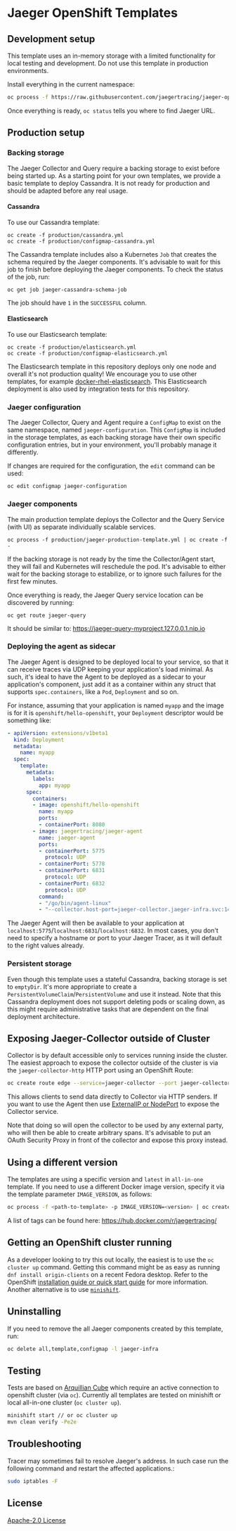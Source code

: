 # Jaeger OpenShift Templates

## Development setup
This template uses an in-memory storage with a limited functionality for local testing and development.
Do not use this template in production environments.

Install everything in the current namespace:
```bash
oc process -f https://raw.githubusercontent.com/jaegertracing/jaeger-openshift/master/all-in-one/jaeger-all-in-one-template.yml | oc create -f -
```

Once everything is ready, `oc status` tells you where to find Jaeger URL.

## Production setup

### Backing storage

The Jaeger Collector and Query require a backing storage to exist before being started up. As a starting point for your own 
templates, we provide a basic template to deploy Cassandra. It is not ready for production and should be adapted before any
real usage.

#### Cassandra 

To use our Cassandra template:

    oc create -f production/cassandra.yml
    oc create -f production/configmap-cassandra.yml

The Cassandra template includes also a Kubernetes `Job` that creates the schema required by the Jaeger components. It's advisable
to wait for this job to finish before deploying the Jaeger components. To check the status of the job, run:

    oc get job jaeger-cassandra-schema-job

The job should have `1` in the `SUCCESSFUL` column.

#### Elasticsearch
To use our Elasticsearch template:

    oc create -f production/elasticsearch.yml
    oc create -f production/configmap-elasticsearch.yml

The Elasticsearch template in this repository deploys only one node and overall it's not production quality!
We encourage you to use other templates, for example [docker-rhel-elasticsearch](https://github.com/RHsyseng/docker-rhel-elasticsearch).
This Elasticsearch deployment is also used by integration tests for this repository.

### Jaeger configuration

The Jaeger Collector, Query and Agent require a `ConfigMap` to exist on the same namespace, named `jaeger-configuration`.
This `ConfigMap` is included in the storage templates, as each backing storage have their own specific configuration entries,
but in your environment, you'll probably manage it differently.

If changes are required for the configuration, the `edit` command can be used:

    oc edit configmap jaeger-configuration

### Jaeger components

The main production template deploys the Collector and the Query Service (with UI) as separate individually scalable services.

    oc process -f production/jaeger-production-template.yml | oc create -f -

If the backing storage is not ready by the time the Collector/Agent start, they will fail and Kubernetes will reschedule the
pod. It's advisable to either wait for the backing storage to estabilize, or to ignore such failures for the first few minutes.

Once everything is ready, the Jaeger Query service location can be discovered by running:

    oc get route jaeger-query

It should be similar to: https://jaeger-query-myproject.127.0.0.1.nip.io

### Deploying the agent as sidecar
The Jaeger Agent is designed to be deployed local to your service, so that it can receive traces via UDP keeping your
application's load minimal. As such, it's ideal to have the Agent to be deployed as a sidecar to your application's component,
just add it as a container within any struct that supports `spec.containers`, like a `Pod`, `Deployment` and so on.

For instance, assuming that your application is named `myapp` and the image is for it is `openshift/hello-openshift`, your
`Deployment` descriptor would be something like:

```yaml
- apiVersion: extensions/v1beta1
  kind: Deployment
  metadata:
    name: myapp
  spec:
    template:
      metadata:
        labels:
          app: myapp
      spec:
        containers:
        - image: openshift/hello-openshift
          name: myapp
          ports:
          - containerPort: 8080
        - image: jaegertracing/jaeger-agent
          name: jaeger-agent
          ports:
          - containerPort: 5775
            protocol: UDP
          - containerPort: 5778
          - containerPort: 6831
            protocol: UDP
          - containerPort: 6832
            protocol: UDP
          command:
          - "/go/bin/agent-linux"
          - "--collector.host-port=jaeger-collector.jaeger-infra.svc:14267"
```

The Jaeger Agent will then be available to your application at `localhost:5775`/`localhost:6831`/`localhost:6832`.
In most cases, you don't need to specify a hostname or port to your Jaeger Tracer, as it will default to the right
values already.

### Persistent storage
Even though this template uses a stateful Cassandra, backing storage is set to `emptyDir`. It's more
appropriate to create a `PersistentVolumeClaim`/`PersistentVolume` and use it instead. Note that this
Cassandra deployment does not support deleting pods or scaling down, as this might require
administrative tasks that are dependent on the final deployment architecture.

## Exposing Jaeger-Collector outside of Cluster
Collector is by default accessible only to services running inside the cluster. 
The easiest approach to expose the collector outside of the cluster is via the `jaeger-collector-http`
HTTP port using an OpenShift Route:

```bash
oc create route edge --service=jaeger-collector --port jaeger-collector-http --insecure-policy=Allow
```

This allows clients to send data directly to Collector via HTTP senders. If you want to use the Agent then use
[ExternalIP or NodePort](https://docs.openshift.com/container-platform/3.3/dev_guide/getting_traffic_into_cluster.html)
to expose the Collector service.

Note that doing so will open the collector to be used by any external party, who will then 
be able to create arbitrary spans. 
It's advisable to put an OAuth Security Proxy in front of the collector and expose this proxy instead.

## Using a different version
The templates are using a specific version and `latest` in `all-in-one` template. If you need to
use a different Docker image version, specify it via the template parameter `IMAGE_VERSION`, as follows:

```bash
oc process -f <path-to-template> -p IMAGE_VERSION=<version> | oc create -n jaeger-infra -f -
```

A list of tags can be found here:
https://hub.docker.com/r/jaegertracing/

## Getting an OpenShift cluster running
As a developer looking to try this out locally, the easiest is to use the `oc cluster up` command. Getting
this command might be as easy as running `dnf install origin-clients` on a recent Fedora desktop. Refer to
the OpenShift [installation guide or quick start guide](https://install.openshift.com/) for more information.
Another alternative is to use [`minishift`](https://github.com/minishift/minishift).

## Uninstalling
If you need to remove the all Jaeger components created by this template, run:

```bash
oc delete all,template,configmap -l jaeger-infra
```

## Testing
Tests are based on [Arquillian Cube](http://arquillian.org/arquillian-cube/) which require an active connection to
openshift cluster (via `oc`). Currently all templates are tested on minishift or local all-in-one cluster (`oc cluster
up`).

```bash
minishift start // or oc cluster up
mvn clean verify -Pe2e
```

## Troubleshooting
Tracer may sometimes fail to resolve Jaeger's address. In such case run the following command and restart the affected applications.:
```bash
sudo iptables -F
```

## License
[Apache-2.0 License](./LICENSE)

